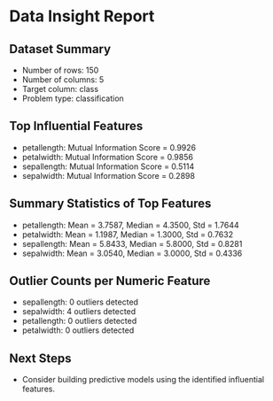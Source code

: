 # Data Insight Report

## Dataset Summary
- Number of rows: 150
- Number of columns: 5
- Target column: class
- Problem type: classification

## Top Influential Features
- petallength: Mutual Information Score = 0.9926
- petalwidth: Mutual Information Score = 0.9856
- sepallength: Mutual Information Score = 0.5114
- sepalwidth: Mutual Information Score = 0.2898

## Summary Statistics of Top Features
- petallength: Mean = 3.7587, Median = 4.3500, Std = 1.7644
- petalwidth: Mean = 1.1987, Median = 1.3000, Std = 0.7632
- sepallength: Mean = 5.8433, Median = 5.8000, Std = 0.8281
- sepalwidth: Mean = 3.0540, Median = 3.0000, Std = 0.4336

## Outlier Counts per Numeric Feature
- sepallength: 0 outliers detected
- sepalwidth: 4 outliers detected
- petallength: 0 outliers detected
- petalwidth: 0 outliers detected

## Next Steps
- Consider building predictive models using the identified influential features.
